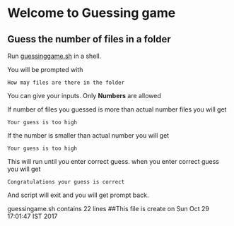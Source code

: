 # Welcome to Guessing game

## Guess the number of files in a folder

Run [guessinggame.sh](https://github.com/Karnabanu/Guess_the_Folder/blob/master/guessinggame.sh) in a shell.

You will be prompted with 

`How may files are there in the folder`

You can give your inputs. Only **Numbers** are allowed

If number of files you guessed is more than actual number files you will get

`Your guess is too high`

If the number is smaller than actual number you will get

`Your guess is too high`

This will run until you enter correct guess.
when you enter correct guess you will get

`Congratulations your guess is correct`

And script will exit and you will get prompt back.

guessingame.sh contains 22 lines
##This file is create on Sun Oct 29 17:01:47 IST 2017
